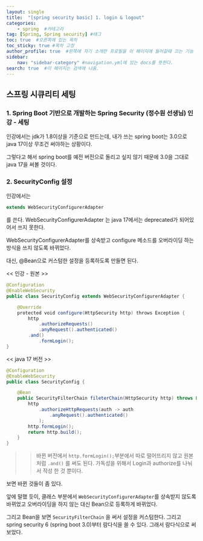 ```yaml
---
layout: single
title:  "[spring security basic] 1. login & logout"
categories: 
    - spring  #카테고리
tag: [Spring, Spring security] #태그
toc: true  #오른쪽에 있는 목차
toc_sticky: true #목차 고정
author_profile: true  #왼쪽에 자기 소개란 프로필을 이 페이지에 들어갈때 끄는 기능
sidebar:
    nav: "sidebar-category" #navigation.yml에 있는 docs를 뜻한다.
search: true  #이 페이지는 검색에 나옴.
---
```


## 스프링 시큐리티 세팅

### 1. Spring Boot 기반으로 개발하는 Spring Security (정수원 선생님) 인강 - 세팅

인강에서는 jdk가 1.8이상을 기준으로 만드는데, 내가 쓰는 spring boot는 3.0으로 java 17이상 무조건 써야하는 상황이다.

그렇다고 해서 spring boot를 예전 버전으로 돌리고 싶지 않기 때문에 3.0을 그대로 java 17을 써볼 것이다.

### 2. SecurityConfig 설정

인강에서는

```java
extends WebSecurityConfigurerAdapter
```

를 쓴다. WebSecurityConfigurerAdapter 는 java 17에서는 deprecated가 되어있어서 쓰지 못한다.

WebSecurityConfigurerAdapter를 상속받고 configure 메소드를 오버라이딩 하는 방식을 쓰지 않도록 바뀌었다.

대신, @Bean으로 커스텀한 설정을 등록하도록 만들면 된다.


<< 인강 - 원본 >>

```java
@Configuration
@EnableWebSecurity
public class SecurityConfig extends WebSecurityConfigurerAdapter {

    @Override
    protected void configure(HttpSecurity http) throws Exception { 
        http
            .authorizeRequests()			
            .anyRequest().authenticated()		
        .and()
            .formLogin(); 			
}
```

<< java 17 버전 >>

```java
@Configuration
@EnableWebSecurity
public class SecurityConfig {

    @Bean
    public SecurityFilterChain fileterChain(HttpSecurity http) throws Exception {
        http
            .authorizeHttpRequests(auth -> auth
                .anyRequest().authenticated()
            );
        http.formLogin();
        return http.build();
    }
}
```

>> 바뀐 버전에서 `http.formLogin();`부분에서 따로 떨어뜨리지 않고 원본처럼 `.and()` 를 써도 된다. 가독성을 위해서 Login과 authorize를 나눠서 작성 한 것 뿐이다.


보면 바뀐 것들이 좀 있다. 

앞에 말했 듯이, 클래스 부분에서 `WebSecurityConfigurerAdapter`를 상속받지 않도록 바뀌었고 오버라이딩을 하지 않는 대신 Bean으로 등록하게 바뀌었다.

그리고 Bean을 보면 `SecurityFilterChain` 을 써서 설정을 커스텀한다. 그리고 spring security 6 (spring boot 3.0)부터 람다식을 쓸 수 있다. 그래서 람다식으로 써보았다.


